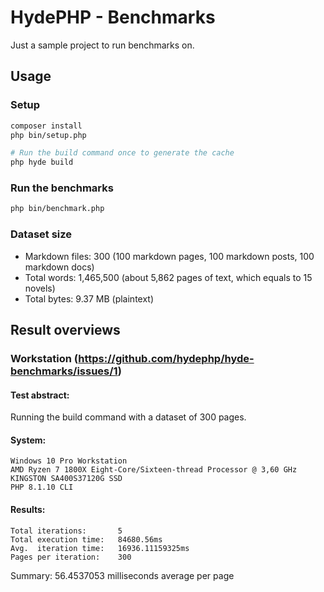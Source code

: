 # HydePHP - Benchmarks

Just a sample project to run benchmarks on.

## Usage

### Setup

```bash
composer install
php bin/setup.php

# Run the build command once to generate the cache
php hyde build
```

### Run the benchmarks

```bash
php bin/benchmark.php
```

### Dataset size

- Markdown files: 300 (100 markdown pages, 100 markdown posts, 100 markdown docs)
- Total words: 1,465,500 (about 5,862 pages of text, which equals to 15 novels)
- Total bytes: 9.37 MB (plaintext)


## Result overviews

### Workstation (https://github.com/hydephp/hyde-benchmarks/issues/1)

#### Test abstract:

Running the build command with a dataset of 300 pages.

#### System:

```
Windows 10 Pro Workstation 
AMD Ryzen 7 1800X Eight-Core/Sixteen-thread Processor @ 3,60 GHz
KINGSTON SA400S37120G SSD
PHP 8.1.10 CLI
```

#### Results:

```
Total iterations:       5
Total execution time:   84680.56ms
Avg.  iteration time:   16936.11159325ms
Pages per iteration:    300
```

Summary: 56.4537053 milliseconds average per page

